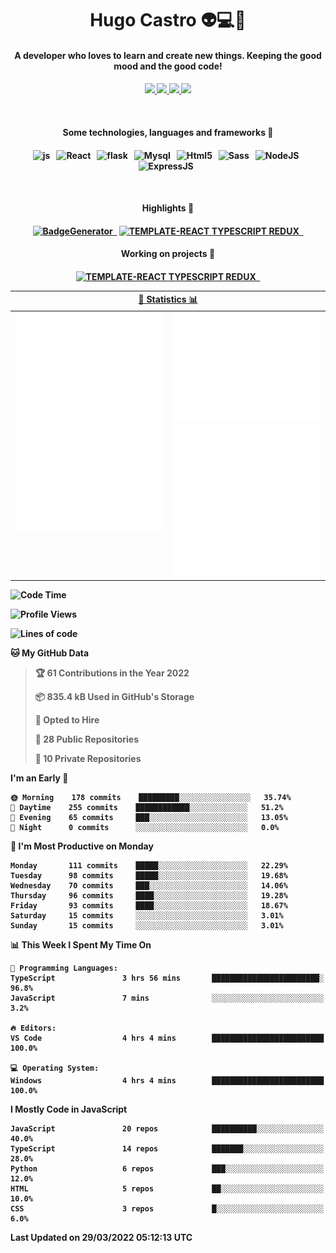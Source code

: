<h1 align="center">Hugo Castro 👽💻🌌</h1>
<h4 align="center">A developer who loves to learn and create new things. Keeping the good mood and the good code!<h4/>
<p align="center">
		<a href="https://stackoverflow.com/users/11444549/hugo">
		<img src="https://img.shields.io/badge/-Stackoverflow-79db75?style=for-the-badge&logo=Stackoverflow&logoColor=white" />
	</a>
		<a href="https://api.whatsapp.com/send?phone=5532988940411text=Oii, vim pelo github!">
		<img src="https://img.shields.io/badge/WHATSAPP-79db75.svg?&style=for-the-badge&logo=whatsapp&logoColor=white" />
	</a>
		<a href="mailto:hugocastrohc@outlook.com">
		<img src="https://img.shields.io/badge/email-79db75.svg?&style=for-the-badge&logo=protonmail&logoColor=white" />
	<a href="https://open.spotify.com/user/22uat6ppbmvcvyia5me7tdmci">
		<img src="https://img.shields.io/badge/spotify-79db75.svg?&style=for-the-badge&logo=spotify&logoColor=white" />
	</a>
</p>

<br>

<h4 align="center"> Some technologies, languages and frameworks 🚀<h4/>
<p align="center">
	<img src="https://img.shields.io/badge/javascript-79db75.svg?&style=for-the-badge&logo=javascript&logoColor=white" alt="js" />&nbsp;&nbsp;
	<img src="https://img.shields.io/badge/-React-79db75?style=for-the-badge&logo=react&logoColor=white" alt="React" />&nbsp;&nbsp;
	<img src="https://img.shields.io/badge/flask-79db75.svg?&style=for-the-badge&logo=flask&logoColor=white" alt="flask" />&nbsp;&nbsp;
	<img src="https://img.shields.io/badge/mysql-79db75.svg?style=for-the-badge&logo=mysql&logoColor=white" alt="Mysql" />&nbsp;&nbsp;
	<img src="https://img.shields.io/badge/html5-79db75.svg?style=for-the-badge&logo=html5&logoColor=white" alt="Html5" />&nbsp;&nbsp;
	<img src="https://img.shields.io/badge/sass-79db75.svg?style=for-the-badge&logo=sass&logoColor=white" alt="Sass" />&nbsp;&nbsp;
	<img src="https://img.shields.io/badge/node.js-79db75.svg?style=for-the-badge&" alt="NodeJS" />&nbsp;&nbsp;
	<img src="https://img.shields.io/badge/express.js-79db75.svg?style=for-the-badge&" alt="ExpressJS" />&nbsp;&nbsp;
	

</p>

<br>
<h4 align="center"> Highlights 🔆<h4/>
<p align="center">
	  <a text-decoration="none" href="https://pypi.org/project/BadgeGenerator"><img src="https://img.shields.io/badge/BadgeGenerator-79db75.svg?style=for-the-badge&logo=pythonfor-the-badge&logo=django" alt="BadgeGenerator" />&nbsp;&nbsp;<a/>
	<a text-decoration="none" href="https://www.npmjs.com/package/cra-template-typescript-redux-react"><img src="https://img.shields.io/badge/template%20React%20typescript%20redux-79db75.svg?style=for-the-badge" alt="TEMPLATE-REACT TYPESCRIPT REDUX" />&nbsp;&nbsp;<a/>
</p>
<h4 align="center"> Working on projects 🔨<h4/>
	
<p align="center">
		<a text-decoration="none" href="https://www.npmjs.com/package/cra-template-typescript-redux-react"><img src="https://img.shields.io/badge/template%20React%20typescript%20redux-79db75.svg?style=for-the-badge" alt="TEMPLATE-REACT TYPESCRIPT REDUX" />&nbsp;&nbsp;<a/>
</p>

<table>
	<tr>
	    <th colspan="2" align="center">
	      <a href="" >🧩 Statistics 📊 </a>
	    </th>
	</tr>
	<tr>
	    <th valign="top" width="600"><img src="https://github.com/HugoCastroBR/HugoCastroBR/blob/master/Isometric.svg"  /></th>
	    <th width="600"><img src="https://github.com/HugoCastroBR/HugoCastroBR/blob/master/metrics.plugin.habits.svg"  />
		<img src="https://github.com/HugoCastroBR/HugoCastroBR/blob/master/metrics.plugin.activity.svg"  />
	    </th>
  	</tr>
	
<table/>

<!--START_SECTION:waka-->
![Code Time](http://img.shields.io/badge/Code%20Time-675%20hrs%2020%20mins-blue)

![Profile Views](http://img.shields.io/badge/Profile%20Views-9-blue)

![Lines of code](https://img.shields.io/badge/From%20Hello%20World%20I%27ve%20Written-418%20Thousand%20lines%20of%20code-blue)

**🐱 My GitHub Data** 

> 🏆 61 Contributions in the Year 2022
 > 
> 📦 835.4 kB Used in GitHub's Storage 
 > 
> 💼 Opted to Hire
 > 
> 📜 28 Public Repositories 
 > 
> 🔑 10 Private Repositories  
 > 
**I'm an Early 🐤** 

```text
🌞 Morning    178 commits    █████████░░░░░░░░░░░░░░░░   35.74% 
🌆 Daytime    255 commits    ████████████░░░░░░░░░░░░░   51.2% 
🌃 Evening    65 commits     ███░░░░░░░░░░░░░░░░░░░░░░   13.05% 
🌙 Night      0 commits      ░░░░░░░░░░░░░░░░░░░░░░░░░   0.0%

```
📅 **I'm Most Productive on Monday** 

```text
Monday       111 commits    █████░░░░░░░░░░░░░░░░░░░░   22.29% 
Tuesday      98 commits     █████░░░░░░░░░░░░░░░░░░░░   19.68% 
Wednesday    70 commits     ███░░░░░░░░░░░░░░░░░░░░░░   14.06% 
Thursday     96 commits     ████░░░░░░░░░░░░░░░░░░░░░   19.28% 
Friday       93 commits     ████░░░░░░░░░░░░░░░░░░░░░   18.67% 
Saturday     15 commits     ░░░░░░░░░░░░░░░░░░░░░░░░░   3.01% 
Sunday       15 commits     ░░░░░░░░░░░░░░░░░░░░░░░░░   3.01%

```


📊 **This Week I Spent My Time On** 

```text
💬 Programming Languages: 
TypeScript               3 hrs 56 mins       ████████████████████████░   96.8% 
JavaScript               7 mins              ░░░░░░░░░░░░░░░░░░░░░░░░░   3.2%

🔥 Editors: 
VS Code                  4 hrs 4 mins        █████████████████████████   100.0%

💻 Operating System: 
Windows                  4 hrs 4 mins        █████████████████████████   100.0%

```

**I Mostly Code in JavaScript** 

```text
JavaScript               20 repos            ██████████░░░░░░░░░░░░░░░   40.0% 
TypeScript               14 repos            ███████░░░░░░░░░░░░░░░░░░   28.0% 
Python                   6 repos             ███░░░░░░░░░░░░░░░░░░░░░░   12.0% 
HTML                     5 repos             ██░░░░░░░░░░░░░░░░░░░░░░░   10.0% 
CSS                      3 repos             █░░░░░░░░░░░░░░░░░░░░░░░░   6.0%

```



 Last Updated on 29/03/2022 05:12:13 UTC
<!--END_SECTION:waka-->


